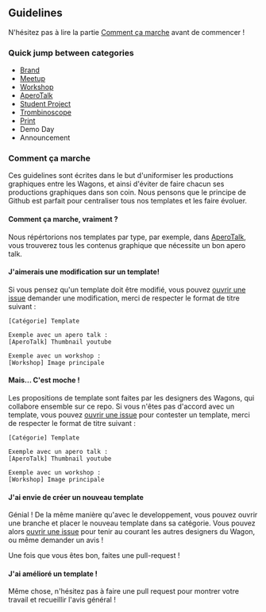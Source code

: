## Guidelines

N'hésitez pas à lire la partie [Comment ça marche](https://github.com/lewagon/design/tree/master/guidelines#comment-ça-marche) avant de commencer !

### Quick jump between categories

- [Brand](https://github.com/lewagon/design/tree/master/guidelines/brand)
- [Meetup](https://github.com/lewagon/design/tree/master/guidelines/meetup)
- [Workshop](https://github.com/lewagon/design/tree/master/guidelines/workshop)
- [AperoTalk](https://github.com/lewagon/design/tree/master/guidelines/aperotalk)
- [Student Project](https://github.com/lewagon/design/tree/master/guidelines/student_project)
- [Trombinoscope](https://github.com/lewagon/design/tree/master/guidelines/trombinoscope)
- [Print](https://github.com/lewagon/design/tree/master/guidelines/print)
- Demo Day
- Announcement


### Comment ça marche

Ces guidelines sont écrites dans le but d'uniformiser les productions graphiques entre les Wagons, et ainsi d'éviter de faire chacun ses productions graphiques dans son coin. Nous pensons que le principe de Github est parfait pour centraliser tous nos templates et les faire évoluer.

#### Comment ça marche, vraiment ?

Nous répértorions nos templates par type, par exemple, dans [AperoTalk](https://github.com/lewagon/design/tree/master/guidelines/aperotalk), vous trouverez tous les contenus graphique que nécessite un bon apero talk.

#### J'aimerais une modification sur un template!

Si vous pensez qu'un template doit être modifié, vous pouvez [ouvrir une issue](https://github.com/lewagon/design/issues/new) demander une modification, merci de respecter le format de titre suivant :

```
[Catégorie] Template

Exemple avec un apero talk :
[AperoTalk] Thumbnail youtube  

Exemple avec un workshop :
[Workshop] Image principale  
```


#### Mais... C'est moche !

Les propositions de template sont faites par les designers des Wagons, qui collabore ensemble sur ce repo. Si vous n'êtes pas d'accord avec un template, vous pouvez [ouvrir une issue](https://github.com/lewagon/design/issues/new) pour contester un template, merci de respecter le format de titre suivant :

```
[Catégorie] Template

Exemple avec un apero talk :
[AperoTalk] Thumbnail youtube  

Exemple avec un workshop :
[Workshop] Image principale  
```


#### J'ai envie de créer un nouveau template

Génial ! De la même manière qu'avec le developpement, vous pouvez ouvrir une branche et placer le nouveau template dans sa catégorie. Vous pouvez alors [ouvrir une issue](https://github.com/lewagon/design/issues/new) pour tenir au courant les autres designers du Wagon, ou même demander un avis !

Une fois que vous êtes bon, faites une pull-request !


#### J'ai amélioré un template !

Même chose, n'hésitez pas à faire une pull request pour montrer votre travail et recueillir l'avis général ! 

